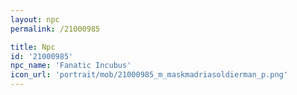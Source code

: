 ```yaml
---
layout: npc
permalink: /21000985

title: Npc
id: '21000985'
npc_name: 'Fanatic Incubus'
icon_url: 'portrait/mob/21000985_m_maskmadriasoldierman_p.png'
---
```

